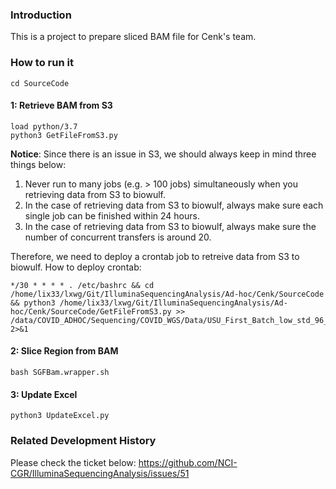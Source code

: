 ### Introduction
This is a project to prepare sliced BAM file for Cenk's team. 

### How to run it 
```
cd SourceCode
```

#### 1: Retrieve BAM from S3
```
load python/3.7
python3 GetFileFromS3.py
```
**Notice**: Since there is an issue in S3, we should always keep in mind three things below:
1. Never run to many jobs (e.g. > 100 jobs) simultaneously when you retrieving data from S3 to biowulf.
2. In the case of retrieving data from S3 to biowulf, always make sure each single job can be finished within 24 hours. 
3. In the case of retrieving data from S3 to biowulf, always make sure the number of concurrent transfers is around 20. 


Therefore, we need to deploy a crontab job to retreive data from S3 to biowulf. 
How to deploy crontab: 
```
*/30 * * * * . /etc/bashrc && cd /home/lix33/lxwg/Git/IlluminaSequencingAnalysis/Ad-hoc/Cenk/SourceCode && python3 /home/lix33/lxwg/Git/IlluminaSequencingAnalysis/Ad-hoc/Cenk/SourceCode/GetFileFromS3.py >> /data/COVID_ADHOC/Sequencing/COVID_WGS/Data/USU_First_Batch_low_std_96_361_18/debug/Log/sum.log 2>&1
```


#### 2: Slice Region from BAM
```
bash SGFBam.wrapper.sh
```

#### 3: Update Excel
```
python3 UpdateExcel.py
```

### Related Development History
Please check the ticket below:
https://github.com/NCI-CGR/IlluminaSequencingAnalysis/issues/51
